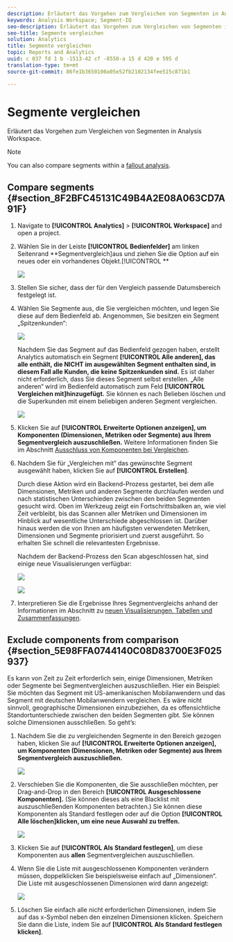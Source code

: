 ```yaml
---
description: Erläutert das Vorgehen zum Vergleichen von Segmenten in Analysis Workspace.
keywords: Analysis Workspace; Segment-IQ
seo-description: Erläutert das Vorgehen zum Vergleichen von Segmenten in Analysis Workspace.
seo-title: Segmente vergleichen
solution: Analytics
title: Segmente vergleichen
topic: Reports and Analytics
uuid: c 037 fd 1 b -1513-42 cf -8550-a 15 d 420 e 595 d
translation-type: tm+mt
source-git-commit: 86fe1b3650100a05e52fb2102134fee515c871b1

---
```



# Segmente vergleichen

Erläutert das Vorgehen zum Vergleichen von Segmenten in Analysis Workspace.

>[!NOTE]
>
>You can also compare segments within a [fallout analysis](../../../../analyze/analysis-workspace/visualizations/fallout/compare-segments-fallout.md#section_E0B761A69B1545908B52E05379277B56).

## Compare segments {#section_8F2BFC45131C49B4A2E08A063CD7A91F}

1. Navigate to **[!UICONTROL Analytics]** &gt; **[!UICONTROL Workspace]** and open a project.

1. Wählen Sie in der Leiste **[!UICONTROL Bedienfelder]** am linken Seitenrand **Segmentvergleich]aus und ziehen Sie die Option auf ein neues oder ein vorhandenes Objekt.[!UICONTROL **

   ![](assets/seg-compare-panel.png)

1. Stellen Sie sicher, dass der für den Vergleich passende Datumsbereich festgelegt ist.
1. Wählen Sie Segmente aus, die Sie vergleichen möchten, und legen Sie diese auf dem Bedienfeld ab. Angenommen, Sie besitzen ein Segment „Spitzenkunden“:

   ![](assets/compare-audiences.png)

   Nachdem Sie das Segment auf das Bedienfeld gezogen haben, erstellt Analytics automatisch ein Segment **[!UICONTROL Alle anderen], das alle enthält, die NICHT im ausgewählten Segment enthalten sind, in diesem Fall alle Kunden, die keine Spitzenkunden sind.** Es ist daher nicht erforderlich, dass Sie dieses Segment selbst erstellen. „Alle anderen“ wird im Bedienfeld automatisch zum Feld **[!UICONTROL Vergleichen mit]hinzugefügt.** Sie können es nach Belieben löschen und die Superkunden mit einem beliebigen anderen Segment vergleichen.

   ![](assets/everyone-else.png)

1. Klicken Sie auf **[!UICONTROL Erweiterte Optionen anzeigen], um Komponenten (Dimensionen, Metriken oder Segmente) aus Ihrem Segmentvergleich auszuschließen.** Weitere Informationen finden Sie im Abschnitt [Ausschluss von Komponenten bei Vergleichen](../../../../analyze/analysis-workspace/c-panels/c-segment-comparison/compare-segments.md#section_5E98FFA0744140C08D83700E3F025937).

1. Nachdem Sie für „Vergleichen mit“ das gewünschte Segment ausgewählt haben, klicken Sie auf **[!UICONTROL Erstellen]**.

   Durch diese Aktion wird ein Backend-Prozess gestartet, bei dem alle Dimensionen, Metriken und anderen Segmente durchlaufen werden und nach statistischen Unterschieden zwischen den beiden Segmenten gesucht wird. Oben im Werkzeug zeigt ein Fortschrittsbalken an, wie viel Zeit verbleibt, bis das Scannen aller Metriken und Dimensionen im Hinblick auf wesentliche Unterschiede abgeschlossen ist. Darüber hinaus werden die von Ihnen am häufigsten verwendeten Metriken, Dimensionen und Segmente priorisiert und zuerst ausgeführt. So erhalten Sie schnell die relevantesten Ergebnisse.

   Nachdem der Backend-Prozess den Scan abgeschlossen hat, sind einige neue Visualisierungen verfügbar:

   ![](assets/new-viz.png)

   ![](assets/new-viz2.png)

1. Interpretieren Sie die Ergebnisse Ihres Segmentvergleichs anhand der Informationen im Abschnitt zu [neuen Visualisierungen, Tabellen und Zusammenfassungen](../../../../analyze/analysis-workspace/c-panels/c-segment-comparison/segment-comparison.md#concept_74FAC1C6D0204F9190A110B0D9005793).

## Exclude components from comparison {#section_5E98FFA0744140C08D83700E3F025937}

Es kann von Zeit zu Zeit erforderlich sein, einige Dimensionen, Metriken oder Segmente bei Segmentvergleichen auszuschließen. Hier ein Beispiel: Sie möchten das Segment mit US-amerikanischen Mobilanwendern und das Segment mit deutschen Mobilanwendern vergleichen. Es wäre nicht sinnvoll, geographische Dimensionen einzubeziehen, da es offensichtliche Standortunterschiede zwischen den beiden Segmenten gibt. Sie können solche Dimensionen ausschließen. So geht’s:

1. Nachdem Sie die zu vergleichenden Segmente in den Bereich gezogen haben, klicken Sie auf **[!UICONTROL Erweiterte Optionen anzeigen], um Komponenten (Dimensionen, Metriken oder Segmente) aus Ihrem Segmentvergleich auszuschließen.**

   ![](assets/show-advanced-settings.png)

1. Verschieben Sie die Komponenten, die Sie ausschließen möchten, per Drag-and-Drop in den Bereich **[!UICONTROL Ausgeschlossene Komponenten].** (Sie können dieses als eine Blacklist mit auszuschließenden Komponenten betrachten.) Sie können diese Komponenten als Standard festlegen oder auf die Option **[!UICONTROL Alle löschen]klicken, um eine neue Auswahl zu treffen.**

   ![](assets/excluded-components.png)

1. Klicken Sie auf **[!UICONTROL Als Standard festlegen]**, um diese Komponenten aus **allen** Segmentvergleichen auszuschließen.

1. Wenn Sie die Liste mit ausgeschlossenen Komponenten verändern müssen, doppelklicken Sie beispielsweise einfach auf „Dimensionen“. Die Liste mit ausgeschlossenen Dimensionen wird dann angezeigt:

   ![](assets/excluded-dimensions.png)

1. Löschen Sie einfach alle nicht erforderlichen Dimensionen, indem Sie auf das x-Symbol neben den einzelnen Dimensionen klicken. Speichern Sie dann die Liste, indem Sie auf **[!UICONTROL Als Standard festlegen klicken]**.

